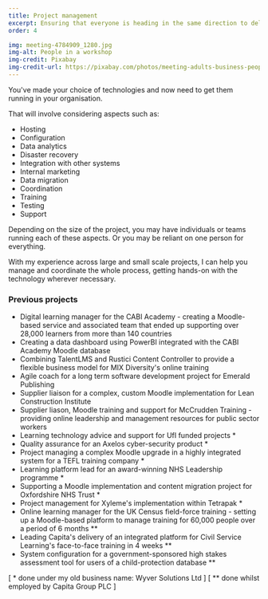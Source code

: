 ```yaml
---
title: Project management
excerpt: Ensuring that everyone is heading in the same direction to deliver your learning and knowledge projects
order: 4

img: meeting-4784909_1280.jpg
img-alt: People in a workshop
img-credit: Pixabay
img-credit-url: https://pixabay.com/photos/meeting-adults-business-people-4784909/
---
```

You've made your choice of technologies and now need to get them running in your organisation.

That will involve considering aspects such as:

- Hosting
- Configuration
- Data analytics
- Disaster recovery
- Integration with other systems
- Internal marketing
- Data migration
- Coordination
- Training
- Testing
- Support

Depending on the size of the project, you may have individuals or teams running each of these aspects. Or you may be reliant on one person for everything.

With my experience across large and small scale projects, I can help you manage and coordinate the whole process, getting hands-on with the technology wherever necessary.

### Previous projects

- Digital learning manager for the CABI Academy - creating a Moodle-based service and associated team that ended up supporting over 28,000 learners from more than 140 countries
- Creating a data dashboard using PowerBI integrated with the CABI Academy Moodle database
- Combining TalentLMS and Rustici Content Controller to provide a flexible business model for MIX Diversity's online training
- Agile coach for a long term software development project for Emerald Publishing
- Supplier liaison for a complex, custom Moodle implementation for Lean Construction Institute
- Supplier liason, Moodle training and support for McCrudden Training - providing online leadership and management resources for public sector workers
- Learning technology advice and support for UfI funded projects *
- Quality assurance for an Axelos cyber-security product *
- Project managing a complex Moodle upgrade in a highly integrated system for a TEFL training company *
- Learning platform lead for an award-winning NHS Leadership programme *
- Supporting a Moodle implementation and content migration project for Oxfordshire NHS Trust *
- Project management for Xyleme's implementation within Tetrapak *
- Online learning manager for the UK Census field-force training - setting up a Moodle-based platform to manage training for 60,000 people over a period of 6 months **
- Leading Capita's delivery of an integrated platform for Civil Service Learning's face-to-face training in 4 weeks **
- System configuration for a government-sponsored high stakes assessment tool for users of a child-protection database **

[ * done under my old business name: Wyver Solutions Ltd ]
[ ** done whilst employed by Capita Group PLC ]
